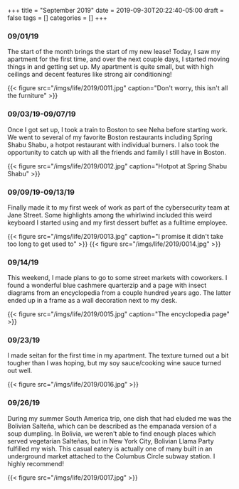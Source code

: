 +++
title = "September 2019"
date = 2019-09-30T20:22:40-05:00
draft = false
tags = []
categories = []
+++

### 09/01/19

The start of the month brings the start of my new lease! Today, I saw my apartment for the first time, and over the next couple days, I started moving things in and getting set up. My apartment is quite small, but with high ceilings and decent features like strong air conditioning!

{{< figure src="/imgs/life/2019/0011.jpg" caption="Don't worry, this isn't all the furniture" >}}

### 09/03/19-09/07/19

Once I got set up, I took a train to Boston to see Neha before starting work. We went to several of my favorite Boston restaurants including Spring Shabu Shabu, a hotpot restaurant with individual burners. I also took the opportunity to catch up with all the friends and family I still have in Boston.

{{< figure src="/imgs/life/2019/0012.jpg" caption="Hotpot at Spring Shabu Shabu" >}}

### 09/09/19-09/13/19

Finally made it to my first week of work as part of the cybersecurity team at Jane Street. Some highlights among the whirlwind included this weird keyboard I started using and my first dessert buffet as a fulltime employee.

{{< figure src="/imgs/life/2019/0013.jpg" caption="I promise it didn't take too long to get used to" >}}
{{< figure src="/imgs/life/2019/0014.jpg"  >}}

### 09/14/19

This weekend, I made plans to go to some street markets with coworkers. I found a wonderful blue cashmere quarterzip and a page with insect diagrams from an encyclopedia from a couple hundred years ago. The latter ended up in a frame as a wall decoration next to my desk.

{{< figure src="/imgs/life/2019/0015.jpg" caption="The encyclopedia page" >}}

### 09/23/19

I made seitan for the first time in my apartment. The texture turned out a bit tougher than I was hoping, but my soy sauce/cooking wine sauce turned out well.

{{< figure src="/imgs/life/2019/0016.jpg"  >}}

### 09/26/19

During my summer South America trip, one dish that had eluded me was the Bolivian Salteña, which can be described as the empanada version of a soup dumpling. In Bolivia, we weren't able to find enough places which served vegetarian Salteñas, but in New York City, Bolivian Llama Party fulfilled my wish. This casual eatery is actually one of many built in an underground market attached to the Columbus Circle subway station. I highly recommend!

{{< figure src="/imgs/life/2019/0017.jpg"  >}}
